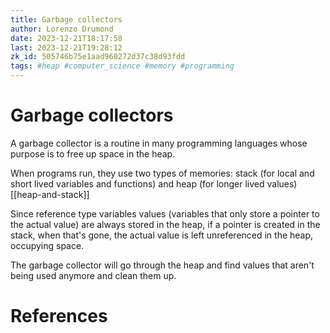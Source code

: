 ```yaml
---
title: Garbage collectors
author: Lorenzo Drumond
date: 2023-12-21T18:17:58
last: 2023-12-21T19:28:12
zk_id: 505746b75e1aad960272d37c38d93fdd
tags: #heap #computer_science #memory #programming
---
```



# Garbage collectors
A garbage collector is a routine in many programming languages
whose purpose is to free up space in the heap.

When programs run, they use two types of memories: stack (for local and short
lived variables and functions) and heap (for longer lived values) [[heap-and-stack]]

Since reference type variables values (variables that only store a pointer to the actual
value) are always stored in the heap, if a pointer is created in the stack, when
that's gone, the actual value is left unreferenced in the heap, occupying space.

The garbage collector will go through the heap and find values that aren't being used
anymore and clean them up.

# References

